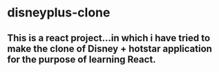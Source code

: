 # disneyplus-clone
## This is a react project...in which i have tried to make the clone of Disney + hotstar application for the purpose of learning React.

